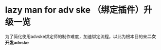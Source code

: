 <h1>lazy man for adv ske （绑定插件）升级一览</h1>

<p>为了简化使用advske绑定师的制作难度，加速绑定流程，以此为根本目的来<b>二次开发advske</b></p>
